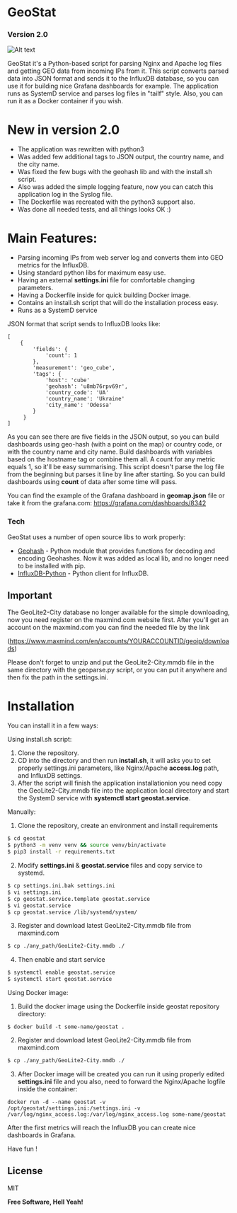 # GeoStat
### Version 2.0
![Alt text](https://github.com/ratibor78/geostat/blob/master/geostat.png?raw=true "Grafana dashboard example")


GeoStat it's a Python-based script for parsing Nginx and Apache log files and getting GEO data from incoming IPs from it. This script converts parsed data into JSON format and sends it to the InfluxDB database, so you can use it for building nice Grafana dashboards for example. The application runs as SystemD service and parses log files in "tailf" style. Also, you can run it as a Docker container if you wish.

# New in version 2.0
- The application was rewritten with python3
- Was added few additional tags to JSON output, the country name, and the city name.
- Was fixed the few bugs with the geohash lib and with the install.sh script.
- Also was added the simple logging feature, now you can catch this application log in the Syslog file.
- The Dockerfile was recreated with the python3 support also.
- Was done all needed tests, and all things looks OK :)  

# Main Features:

- Parsing incoming IPs from web server log and converts them into GEO metrics for the InfluxDB.
- Using standard python libs for maximum easy use.
- Having an external **settings.ini** file for comfortable changing parameters.
- Having a Dockerfile inside for quick building Docker image.
- Contains an install.sh script that will do the installation process easy.
- Runs as a SystemD service

JSON format that script sends to InfluxDB looks like:
```
[
    {
        'fields': {
            'count': 1
        },
        'measurement': 'geo_cube',
        'tags': {
            'host': 'cube'
            'geohash': 'u8mb76rpv69r',
            'country_code': 'UA'
            'country_name': 'Ukraine'
            'city_name': 'Odessa'
        }
     }
]
```
As you can see there are five fields in the JSON output, so you can build dashboards using geo-hash (with a point on the map) or country code, or with the country name and city name. Build dashboards with variables based on the hostname tag or combine them all. A count for any metric equals 1, so it'll be easy summarising. This script doesn't parse the log file from the beginning but parses it line by line after starting. So you can build dashboards using **count** of data after some time will pass.

You can find the example of the Grafana dashboard in **geomap.json** file or take it from the grafana.com: https://grafana.com/dashboards/8342

### Tech

GeoStat uses a number of open source libs to work properly:

* [Geohash](https://github.com/vinsci/geohash) - Python module that provides functions for decoding and encoding Geohashes. Now it was added as local lib, and no longer need to be installed with pip.
* [InfluxDB-Python](https://github.com/influxdata/influxdb-python) - Python client for InfluxDB.

## Important
The GeoLite2-City database no longer available for the simple downloading, now you need register on the maxmind.com website first.
After you'll get an account on the maxmind.com you can find the needed file by the link

(https://www.maxmind.com/en/accounts/YOURACCOUNTID/geoip/downloads) 

Please don't forget to unzip and put the GeoLite2-City.mmdb file in the same directory with the geoparse.py script, or you can put it anywhere and then fix the path in the settings.ini.

# Installation

You can install it in a few ways:

Using install.sh script:
1) Clone the repository.
2) CD into the directory and then run **install.sh**, it will asks you to set properly settings.ini parameters, like Nginx/Apache **access.log** path, and InfluxDB settings.  
3) After the script will finish the application installationion you need copy the GeoLite2-City.mmdb file into the application local directory and start the SystemD service with **systemctl start geostat.service**.

Manually:
1) Clone the repository, create an environment and install requirements
```sh
$ cd geostat
$ python3 -m venv venv && source venv/bin/activate
$ pip3 install -r requirements.txt
```
2) Modify **settings.ini** & **geostat.service** files and copy service to systemd.
```sh
$ cp settings.ini.bak settings.ini
$ vi settings.ini
$ cp geostat.service.template geostat.service
$ vi geostat.service
$ cp geostat.service /lib/systemd/system/
```
3) Register and download latest GeoLite2-City.mmdb file from maxmind.com
```sh
$ cp ./any_path/GeoLite2-City.mmdb ./
```
4) Then enable and start service
```sh
$ systemctl enable geostat.service
$ systemctl start geostat.service
```
Using Docker image:
1) Build the docker image using the Dockerfile inside geostat repository directory:
```
$ docker build -t some-name/geostat .
```
2) Register and download latest GeoLite2-City.mmdb file from maxmind.com
```sh
$ cp ./any_path/GeoLite2-City.mmdb ./
```
3) After Docker image will be created you can run it using properly edited **settings.ini** file and you also,
need to forward the Nginx/Apache logfile inside the container:
```
docker run -d --name geostat -v /opt/geostat/settings.ini:/settings.ini -v /var/log/nginx_access.log:/var/log/nginx_access.log some-name/geostat
```

After the first metrics will reach the InfluxDB you can create nice dashboards in Grafana.

Have fun !

License
----

MIT

**Free Software, Hell Yeah!**
